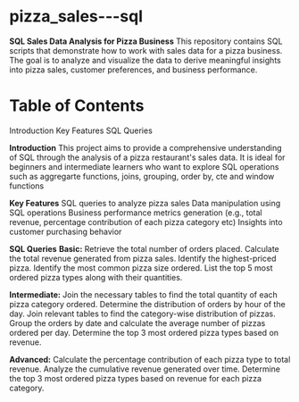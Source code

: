 # pizza_sales---sql
**SQL Sales Data Analysis for Pizza Business**
This repository contains SQL scripts that demonstrate how to work with sales data for a pizza business. The goal is to analyze and visualize the data to derive meaningful insights into pizza sales, customer preferences, and business performance.

# Table of Contents
Introduction
Key Features
SQL Queries

**Introduction**
This project aims to provide a comprehensive understanding of SQL through the analysis of a pizza restaurant's sales data. It is ideal for beginners and intermediate learners who want to explore SQL operations such as aggregarte functions, joins, grouping, order by, cte and window functions

**Key Features**
SQL queries to analyze pizza sales
Data manipulation using SQL operations
Business performance metrics generation (e.g., total revenue, percentage contribution of each pizza category etc)
Insights into customer purchasing behavior

**SQL Queries**
**Basic:**
Retrieve the total number of orders placed.
Calculate the total revenue generated from pizza sales.
Identify the highest-priced pizza.
Identify the most common pizza size ordered.
List the top 5 most ordered pizza types along with their quantities.


**Intermediate:**
Join the necessary tables to find the total quantity of each pizza category ordered.
Determine the distribution of orders by hour of the day.
Join relevant tables to find the category-wise distribution of pizzas.
Group the orders by date and calculate the average number of pizzas ordered per day.
Determine the top 3 most ordered pizza types based on revenue.

**Advanced:**
Calculate the percentage contribution of each pizza type to total revenue.
Analyze the cumulative revenue generated over time.
Determine the top 3 most ordered pizza types based on revenue for each pizza category.





